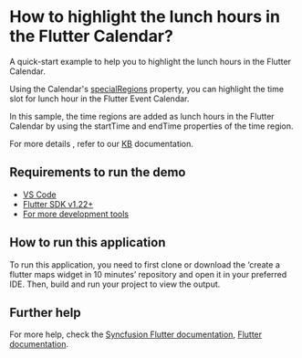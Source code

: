 # How to highlight the lunch hours in the Flutter Calendar?

A quick-start example to help you to highlight the lunch hours in the Flutter Calendar.

Using the Calendar's [specialRegions](https://help.syncfusion.com/flutter/calendar/timslot-views#special-time-regions) property, you can highlight the time slot for lunch hour in the Flutter Event Calendar.

In this sample, the time regions are added as lunch hours in the Flutter Calendar by using the startTime and endTime properties of the time region.

For more details , refer to our [KB](https://www.syncfusion.com/kb/11710/how-to-highlight-the-lunch-hours-in-the-flutter-calendar) documentation.

## Requirements to run the demo
* [VS Code](https://code.visualstudio.com/download)
* [Flutter SDK v1.22+](https://flutter.dev/docs/development/tools/sdk/overview)
* [For more development tools](https://flutter.dev/docs/development/tools/devtools/overview)

## How to run this application
To run this application, you need to first clone or download the ‘create a flutter maps widget in 10 minutes’ repository and open it in your preferred IDE. Then, build and run your project to view the output.

## Further help
For more help, check the [Syncfusion Flutter documentation](https://help.syncfusion.com/flutter/introduction/overview),
 [Flutter documentation](https://flutter.dev/docs/get-started/install).